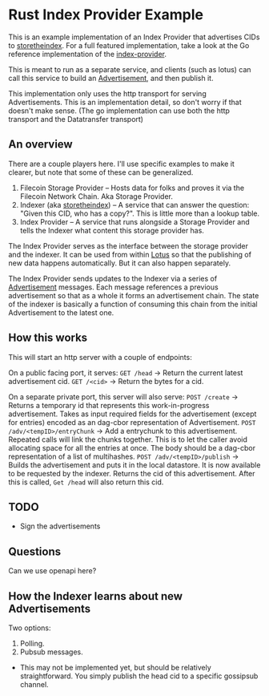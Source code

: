 # Rust Index Provider Example

This is an example implementation of an Index Provider that advertises
CIDs to [storetheindex]. For a full featured implementation, take a look at the
Go reference implementation of the [index-provider].

This is meant to run as a separate service, and clients (such as lotus) can call
this service to build an [Advertisement], and then publish it.

This implementation only uses the http transport for serving Advertisements.
This is an implementation detail, so don't worry if that doesn't make sense.
(The go implementation can use both the http transport and the Datatransfer
transport)

## An overview

There are a couple players here. I'll use specific examples to make it clearer,
but note that some of these can be generalized.

1. Filecoin Storage Provider – Hosts data for folks and proves it via the
   Filecoin Network Chain. Aka Storage Provider.
1. Indexer (aka [storetheindex]) – A service that can answer the question:
   "Given this CID, who has a copy?". This is little more than a lookup table.
1. Index Provider – A service that runs alongside a Storage Provider and tells
   the Indexer what content this storage provider has.

The Index Provider serves as the interface between the storage provider and the
indexer. It can be used from within [Lotus] so that the publishing of new data
happens automatically. But it can also happen separately.

The Index Provider sends updates to the Indexer via a series of [Advertisement]
messages. Each message references a previous advertisement so that as a whole it
forms an advertisement chain. The state of the indexer is basically a function
of consuming this chain from the initial Advertisement to the latest one.


## How this works

This will start an http server with a couple of endpoints:

On a public facing port, it serves:
`GET /head` → Return the current latest advertisement cid.
`GET /<cid>` → Return the bytes for a cid.

On a separate private port, this server will also serve:
`POST /create` → Returns a temporary id that represents this work-in-progress
advertisement. Takes as input required fields for the advertisement (except for
entries) encoded as an dag-cbor representation of Advertisement.
`POST /adv/<tempID>/entryChunk` → Add a entrychunk to this advertisement.
Repeated calls will link the chunks together. This is to let the caller avoid
allocating space for all the entries at once. The body should be a dag-cbor
representation of a list of multihashes.
`POST /adv/<tempID>/publish` → Builds the advertisement and puts it in the local
datastore. It is now available to be requested by the indexer. Returns the cid
of this advertisement. After this is called, `Get /head` will also return this
cid.

## TODO
* Sign the advertisements

## Questions

Can we use openapi here?


## How the Indexer learns about new Advertisements

Two options:
1. Polling.
2. Pubsub messages.
  * This may not be implemented yet, but should be relatively straightforward.
    You simply publish the head cid to a specific gossipsub channel.


[Advertisement]: https://github.com/filecoin-project/storetheindex/blob/main/api/v0/ingest/schema/schema.ipldsch
[index-provider]: https://github.com/filecoin-project/index-provider/
[storetheindex]: https://github.com/filecoin-project/storetheindex
[Lotus]: https://github.com/filecoin-project/lotus